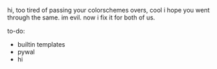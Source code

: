 hi, too tired of passing your colorschemes overs, cool i hope you went through the same. im evil. now i fix it for both of us.

to-do: 
- builtin templates
- pywal 
- hi
